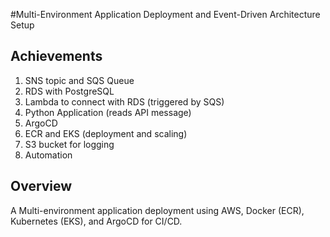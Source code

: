 #Multi-Environment Application Deployment and Event-Driven Architecture Setup

## Achievements
1. SNS topic and SQS Queue
2. RDS with PostgreSQL
3. Lambda to connect with RDS (triggered by SQS)
4. Python Application (reads API message)
5. ArgoCD
6. ECR and EKS (deployment and scaling)
7. S3 bucket for logging
8. Automation

## Overview
A Multi-environment application deployment using AWS, Docker (ECR), Kubernetes (EKS), and ArgoCD for CI/CD.



 
 

